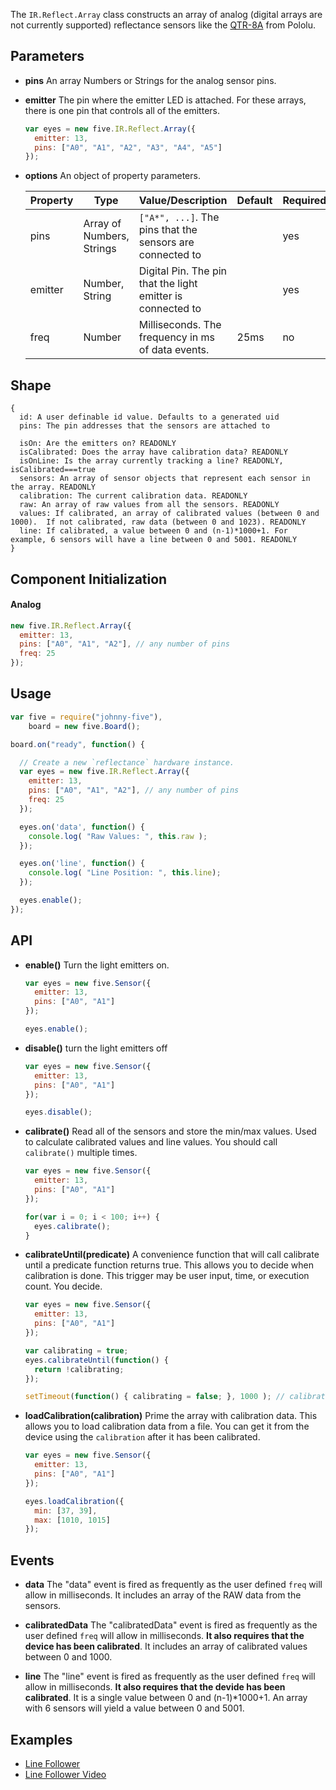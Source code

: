The `IR.Reflect.Array` class constructs an array of analog (digital arrays are not currently supported) reflectance sensors like the [QTR-8A](http://www.pololu.com/product/960) from Pololu.

## Parameters

- **pins** An array Numbers or Strings for the analog sensor pins.

- **emitter** The pin where the emitter LED is attached.  For these arrays, there is one pin that controls all of the emitters.

  ```js
  var eyes = new five.IR.Reflect.Array({
    emitter: 13,
    pins: ["A0", "A1", "A2", "A3", "A4", "A5"]
  });
  ```

- **options** An object of property parameters.

  | Property | Type | Value/Description                  | Default | Required |
  |----------|------|------------------------------------|---------|----------|
  | pins          | Array of Numbers, Strings | `["A*", ...]`. The pins that the sensors are connected to           | | yes      |
  | emitter       | Number, String          | Digital Pin. The pin that the light emitter is connected to       | | yes      |
  | freq          | Number                  | Milliseconds. The frequency in ms of data events. |  25ms | no       |


## Shape

```
{
  id: A user definable id value. Defaults to a generated uid
  pins: The pin addresses that the sensors are attached to

  isOn: Are the emitters on? READONLY
  isCalibrated: Does the array have calibration data? READONLY
  isOnLine: Is the array currently tracking a line? READONLY, isCalibrated===true
  sensors: An array of sensor objects that represent each sensor in the array. READONLY
  calibration: The current calibration data. READONLY
  raw: An array of raw values from all the sensors. READONLY
  values: If calibrated, an array of calibrated values (between 0 and 1000).  If not calibrated, raw data (between 0 and 1023). READONLY
  line: If calibrated, a value between 0 and (n-1)*1000+1. For example, 6 sensors will have a line between 0 and 5001. READONLY
}
```

## Component Initialization

#### Analog

```js
new five.IR.Reflect.Array({
  emitter: 13,
  pins: ["A0", "A1", "A2"], // any number of pins
  freq: 25
});
```


## Usage
```js
var five = require("johnny-five"),
    board = new five.Board();

board.on("ready", function() {

  // Create a new `reflectance` hardware instance.
  var eyes = new five.IR.Reflect.Array({
    emitter: 13,
    pins: ["A0", "A1", "A2"], // any number of pins
    freq: 25
  });

  eyes.on('data', function() {
    console.log( "Raw Values: ", this.raw );
  });

  eyes.on('line', function() {
    console.log( "Line Position: ", this.line);
  });

  eyes.enable();
});
```


## API

- **enable()** Turn the light emitters on.

  ```js
  var eyes = new five.Sensor({
    emitter: 13,
    pins: ["A0", "A1"]
  });

  eyes.enable();
  ```

- **disable()** turn the light emitters off

  ```js
  var eyes = new five.Sensor({
    emitter: 13,
    pins: ["A0", "A1"]
  });

  eyes.disable();
  ```

- **calibrate()** Read all of the sensors and store the min/max values.  Used to calculate calibrated values and line values.  You should call `calibrate()` multiple times.

  ```js
  var eyes = new five.Sensor({
    emitter: 13,
    pins: ["A0", "A1"]
  });

  for(var i = 0; i < 100; i++) {
    eyes.calibrate();
  }
  ```

- **calibrateUntil(predicate)** A convenience function that will call calibrate until a predicate function returns true.  This allows you to decide when calibration is done.  This trigger may be user input, time, or execution count.  You decide.

  ```js
  var eyes = new five.Sensor({
    emitter: 13,
    pins: ["A0", "A1"]
  });

  var calibrating = true;
  eyes.calibrateUntil(function() {
    return !calibrating;
  });

  setTimeout(function() { calibrating = false; }, 1000 ); // calibrate for one second
  ```

- **loadCalibration(calibration)** Prime the array with calibration data.  This allows you to load calibration data from a file.  You can get it from the device using the `calibration` after it has been calibrated.

  ```js
  var eyes = new five.Sensor({
    emitter: 13,
    pins: ["A0", "A1"]
  });

  eyes.loadCalibration({
    min: [37, 39],
    max: [1010, 1015]
  });
  ```

## Events

- **data** The "data" event is fired as frequently as the user defined `freq` will allow in milliseconds. It includes an array of the RAW data from the sensors.

- **calibratedData** The "calibratedData" event is fired as frequently as the user defined `freq` will allow in milliseconds.  **It also requires that the device has been calibrated**.  It includes an array of calibrated values between 0 and 1000.

- **line** The "line" event is fired as frequently as the user defined `freq` will allow in milliseconds.  **It also requires that the devide has been calibrated**.  It is a single value between 0 and (n-1)*1000+1.  An array with 6 sensors will yield a value between 0 and 5001.

<!--remove-start-->
## Examples
- [Line Follower](https://github.com/rwaldron/johnny-five/blob/master/eg/line-follower.js)
- [Line Follower Video](https://www.youtube.com/watch?v=i6n4CwqQer0)

<!--remove-end-->